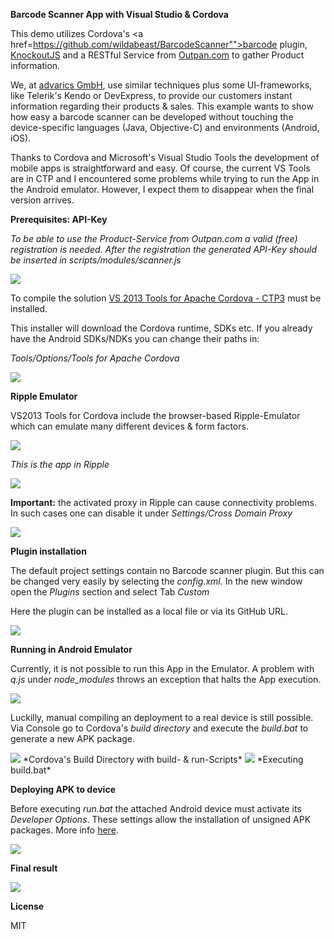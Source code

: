 ﻿**Barcode Scanner App with Visual Studio & Cordova**

This demo utilizes Cordova's <a href=https://github.com/wildabeast/BarcodeScanner"">barcode plugin</a>, <a href="http://knockoutjs.com/" target="_blank">KnockoutJS</a> and a RESTful Service from <a href="http://www.outpan.com" target="_blank">Outpan.com</a> to gather Product information.

We, at <a href="http://www.advarics.net" target="_blank">advarics GmbH</a>, use similar techniques plus some UI-frameworks, like Telerik's Kendo or DevExpress, to provide our customers instant information regarding their products & sales. 
This example wants to show how easy a barcode scanner can be developed without touching the device-specific languages (Java, Objective-C) and environments (Android, iOS). 

Thanks to Cordova and Microsoft's Visual Studio Tools the development of mobile apps is straightforward and easy. Of course, the current VS Tools are in CTP and I encountered some problems while trying to run the App in the Android emulator. However, I expect them to disappear when
the final version arrives.



**Prerequisites: API-Key**

*To be able to use the Product-Service from Outpan.com a valid (free) registration is needed. After the registration the generated API-Key should be inserted in scripts/modules/scanner.js*

<img src="http://o33.imgup.net/api_key7850.png" />

To compile the solution <a href="http://www.visualstudio.com/en-us/explore/cordova-vs.aspx">VS 2013 Tools for Apache Cordova - CTP3</a> must be installed.

This installer will download the Cordova runtime, SDKs etc. If you already have the Android SDKs/NDKs you can change their paths in: 

*Tools/Options/Tools for Apache Cordova*

<img src="http://k83.imgup.net/cordova_en4523.png"/>

**Ripple Emulator**

VS2013 Tools for Cordova include the browser-based Ripple-Emulator which can emulate many different devices & form factors.

<img src="http://e83.imgup.net/ripple_emu24cd.png" /> 

*This is the app in Ripple*

<img src="http://c14.imgup.net/ripple_emu82bb.png" />

**Important:** the activated proxy in Ripple can cause connectivity problems. In such cases one can disable it
under *Settings/Cross Domain Proxy*

<img src="http://h25.imgup.net/disable_pr7a93.png" />

**Plugin installation**

The default project settings contain no Barcode scanner plugin. But this can be changed very easily by selecting the *config.xml*.
In the new window open the *Plugins* section and select Tab *Custom*

Here the plugin can be installed as a local file or via its GitHub URL.

<img src="http://l43.imgup.net/load_plugida12.png" />

**Running in Android Emulator**

Currently, it is not possible to run this App in the Emulator. A problem with *q.js* under *node_modules* throws an exception that 
halts the App execution.

<img src="http://z24.imgup.net/q_error9d75.png" />
 
Luckilly, manual compiling an deployment to a real device is still possible. Via Console go to Cordova's *build directory* and execute the
*build.bat* to generate a new APK package. 

<img src="http://w04.imgup.net/cordova_bu1392.png" />
*Cordova's Build Directory with build- & run-Scripts*

<img src="http://r35.imgup.net/build_andr0be4.png" />
*Executing build.bat*


**Deploying APK to device**

Before executing *run.bat* the attached Android device must activate its *Developer Options*.
These settings allow the installation of unsigned APK packages. More info <a href="http://developer.android.com/tools/device.html" target="_blank">here</a>.

<img src="http://q14.imgup.net/run_androi90b7.png" />

**Final result**

<img src="http://x14.imgup.net/barcode_sca36d.png"/>


**License**

MIT
